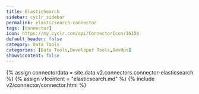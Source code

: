 ```yaml
---
title: ElasticSearch
sidebar: cyclr_sidebar
permalink: elasticsearch-connector
tags: [connector]
icon: https://my.cyclr.com/api/ConnectorIcon/16156
default_header: false
category: Data Tools
categories: [Data Tools,Developer Tools,DevOps]
showv1content: false
---
```

{% assign connectordata = site.data.v2.connectors.connector-elasticsearch %}
{% assign v1content = "elasticsearch.md" %}
{% include v2/connector/connector.html %}	